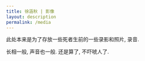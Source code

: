 ```yaml
---
title: 徐涵秋 | 影像
layout: description
permalink: /media
---
```


此处本来是为了存放一些死者生前的一些录影和照片, 录音. 

长相一般, 声音也一般. 还是算了, 不吓唬人了. 
